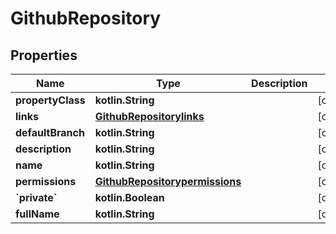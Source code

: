 
# GithubRepository

## Properties
Name | Type | Description | Notes
------------ | ------------- | ------------- | -------------
**propertyClass** | **kotlin.String** |  |  [optional]
**links** | [**GithubRepositorylinks**](GithubRepositorylinks.md) |  |  [optional]
**defaultBranch** | **kotlin.String** |  |  [optional]
**description** | **kotlin.String** |  |  [optional]
**name** | **kotlin.String** |  |  [optional]
**permissions** | [**GithubRepositorypermissions**](GithubRepositorypermissions.md) |  |  [optional]
**&#x60;private&#x60;** | **kotlin.Boolean** |  |  [optional]
**fullName** | **kotlin.String** |  |  [optional]



